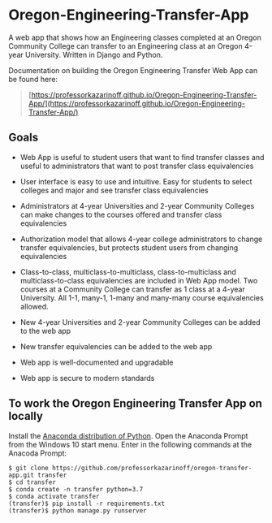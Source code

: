 # Oregon-Engineering-Transfer-App

A web app that shows how an Engineering classes completed at an Oregon Community College can transfer to an Engineering class at an Oregon 4-year University.  Written in Django and Python.

Documentation on building the Oregon Engineering Transfer Web App can be found here:

 > [https://professorkazarinoff.github.io/Oregon-Engineering-Transfer-App/](https://professorkazarinoff.github.io/Oregon-Engineering-Transfer-App/)

## Goals

 * Web App is useful to student users that want to find transfer classes and useful to administrators that want to post transfer class equivalencies

 * User interface is easy to use and intuitive. Easy for students to select colleges and major and see transfer class equivalencies

 * Administrators at 4-year Universities and 2-year Community Colleges can make changes to the courses offered and transfer class equivalencies

 * Authorization model that allows 4-year college administrators to change transfer equivalencies, but protects student users from changing equivalencies

 * Class-to-class, multiclass-to-multiclass, class-to-multiclass and multiclass-to-class equivalencies are included in Web App model. Two courses at a Community College can transfer as 1 class at a 4-year University. All 1-1, many-1, 1-many and many-many course equivalencies allowed.

 * New 4-year Universities and 2-year Community Colleges can be added to the web app

 * New transfer equivalencies can be added to the web app

 * Web app is well-documented and upgradable

 * Web app is secure to modern standards
 
 ## To work the Oregon Engineering Transfer App on locally
 
Install the [Anaconda distribution of Python](https://anaconda.com/downloads). Open the Anaconda Prompt from the Windows 10 start menu. Enter in the following commands at the Anacoda Prompt:
 
 ```text
 $ git clone https://github.com/professorkazarinoff/oregon-transfer-app.git transfer
 $ cd transfer
 $ conda create -n transfer python=3.7
 $ conda activate transfer
 (transfer)$ pip install -r requirements.txt
 (transfer)$ python manage.py runserver
 ```
 